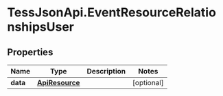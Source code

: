 # TessJsonApi.EventResourceRelationshipsUser

## Properties
Name | Type | Description | Notes
------------ | ------------- | ------------- | -------------
**data** | [**ApiResource**](ApiResource.md) |  | [optional] 


